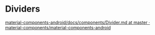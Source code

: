 # Dividers
[material-components-android/docs/components/Divider.md at master · material-components/material-components-android](https://github.com/material-components/material-components-android/blob/master/docs/components/Divider.md)